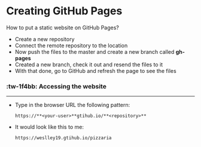# Creating GitHub Pages

How to put a static website on GitHub Pages?
- Create a new repository
- Connect the remote repository to the location
- Now push the files to the master and create a new branch called **gh-pages**
- Created a new branch, check it out and resend the files to it
- With that done, go to GitHub and refresh the page to see the files

### :tw-1f4bb: Accessing the website

------------
- Type in the browser URL the following pattern:

	`https://**<your-user>**gtihub.io/**<repository>**`

- It would look like this to me:

	`https://weslley19.gtihub.io/pizzaria`


